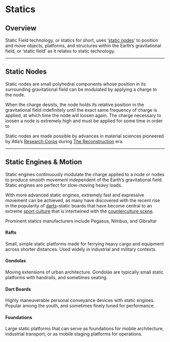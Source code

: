 # Statics

## Overview

Static Field technology, or statics for short, uses ‘[static nodes](statics.md#static-nodes)’ to position and move objects, platforms, and structures within the Earth’s gravitational field, or ‘static field’ as it relates to static technology.

***

## **Static Nodes**

Static nodes are small polyhedral components whose position in its surrounding gravitational field can be modulated by applying a charge to the node.

When the charge desists, the node holds its relative position in the gravitational field indefinitely until the exact same frequency of charge is applied, at which time the node will loosen again. The charge necessary to loosen a node is extremely high and must be applied for some time in order to

Static nodes are made possible by advances in material sciences pioneered by Atla’s [Research Corps](../../nations/gata/history/the-research-corps.md) during [The Reconstruction](../history/the-reconstruction.md) era.

***

## **Static Engines & Motion**

Static engines continuously modulate the charge applied to a node or nodes to produce smooth movement independent of the Earth’s gravitational field. Static engines are perfect for slow-moving heavy loads.

With more advanced static engines, extremely fast and expressive movement can be achieved, as many have discovered with the recent rise in the popularity of [darts](statics.md#dart-boards)–static boards that have become central to an extreme [sport culture](../../nations/gata/people-and-culture/sports.md) that is intertwined with the [counterculture scene](../../nations/gata/underground-scene/).

Prominent statics manufacturers include Pegasus, Nimbus, and Gibraltar

#### Rafts

Small, simple static platforms made for ferrying heavy cargo and equipment across shorter distances. Used widely in industrial and military contexts.

#### Gondolas

Moving extensions of urban architecture. Gondolas are typically small static platforms with handrails, and sometimes seating.

#### Dart Boards

Highly maneuverable personal conveyance devices with static engines. Popular among the youth, and sometimes finely tuned for performance.

#### Foundations

Large static platforms that can serve as foundations for mobile architecture, industrial transport, or as mobile staging platforms for operations.
